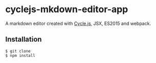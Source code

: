 # cyclejs-mkdown-editor-app

A markdown editor created with [Cycle.js](http://cycle.js.org/), JSX, ES2015 and webpack.

## Installation

```
$ git clone
$ npm install
```
